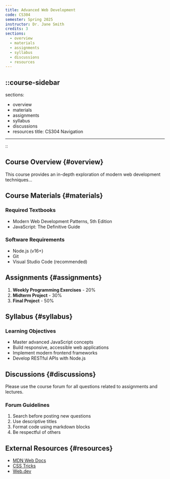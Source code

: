 ```yaml
---
title: Advanced Web Development
code: CS304
semester: Spring 2025
instructor: Dr. Jane Smith
credits: 3
sections:
  - overview
  - materials
  - assignments
  - syllabus
  - discussions
  - resources
---
```


::course-sidebar
---
sections:
  - overview
  - materials
  - assignments
  - syllabus
  - discussions
  - resources
title: CS304 Navigation
---
::

## Course Overview {#overview}

This course provides an in-depth exploration of modern web development techniques...

## Course Materials {#materials}

### Required Textbooks

- Modern Web Development Patterns, 5th Edition
- JavaScript: The Definitive Guide

### Software Requirements

- Node.js (v16+)
- Git
- Visual Studio Code (recommended)

## Assignments {#assignments}

1. **Weekly Programming Exercises** - 20%
2. **Midterm Project** - 30%
3. **Final Project** - 50%

## Syllabus {#syllabus}

### Learning Objectives

- Master advanced JavaScript concepts
- Build responsive, accessible web applications
- Implement modern frontend frameworks
- Develop RESTful APIs with Node.js

## Discussions {#discussions}

Please use the course forum for all questions related to assignments and lectures.

### Forum Guidelines

1. Search before posting new questions
2. Use descriptive titles
3. Format code using markdown blocks
4. Be respectful of others

## External Resources {#resources}

- [MDN Web Docs](https://developer.mozilla.org/)
- [CSS Tricks](https://css-tricks.com/)
- [Web.dev](https://web.dev/)
